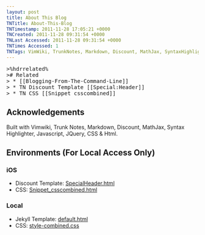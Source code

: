 ```yaml
---
layout: post
title: About This Blog
TNTitle: About-This-Blog
TNTimestamp: 2011-11-28 17:05:21 +0000
TNCreated: 2011-11-28 09:31:54 +0000
TNLast Accessed: 2011-11-28 09:31:54 +0000
TNTimes Accessed: 1
TNTags: VimWiki, TrunkNotes, Markdown, Discount, MathJax, SyntaxHighlighter, Javascript, JQuery, Css, Html
---
```




<pre class="action ideaaction">
>%hdrrelated%
># Related
> * [[Blogging-From-The-Command-Line]]
> * TN Discount Template [[Special:Header]]
> * TN CSS [[Snippet_csscombined]]
</pre>

## Acknowledgements

Built with Vimwiki, Trunk Notes, Markdown, Discount, MathJax, Syntax Highlighter, Javascript, JQuery, CSS & Html.

## Environments (For Local Access Only)
### iOS

 * Discount Template: [SpecialHeader.html](file:///Users/stu/Desktop/Dropbox/Documents/TrunkNotes/Html/SpecialHeader.html)
 * CSS: [Snippet_csscombined.html](file:///Users/stu/Desktop/Dropbox/Documents/TrunkNotes/Html/Snippet_csscombined.html)

### Local

 * Jekyll Template: [default.html](file:///Users/stu/Desktop/Dropbox/Documents/TrunkNotes/tub78.github.com/_layouts/default.html)
 * CSS: [style-combined.css](file:///Users/stu/Desktop/Dropbox/Documents/TrunkNotes/tub78.github.com/css/style-combined.css)


